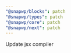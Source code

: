 ```yaml
---
"@snapwp/blocks": patch
"@snapwp/types": patch
"@snapwp/core": patch
"@snapwp/next": patch
---
```


Update jsx compiler
